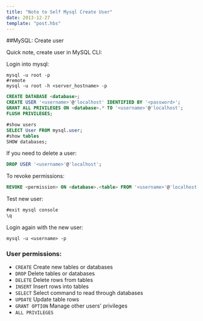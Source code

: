 ```yaml
---
title: "Note to Self Mysql Create User"
date: 2013-12-27
template: "post.hbs"
---
```


##MySQL: Create user

Quick note, create user in MySQL CLI:

Login into mysql:

```terminal
mysql -u root -p
#remote
mysql -u root -h <server_hostname> -p
```

```sql
CREATE DATABASE <database>;
CREATE USER '<username>'@'localhost' IDENTIFIED BY '<password>';
GRANT ALL PRIVILEGES ON <database>.* TO '<username>'@'localhost';
FLUSH PRIVILEGES;
```

```sql
#show users
SELECT User FROM mysql.user;
#show tables
SHOW databases;
```

If you need to delete a user:
```sql
DROP USER '<username>'@'localhost';
```

To revoke permissions:

```sql
REVOKE <permission> ON <database>.<table> FROM '<username>'@'localhost';
```

Test new user:
```sql
#exit mysql console
\q
```

Login again with the new user:

```terminal
mysql -u <username> -p
```


### User permissions: 

- `CREATE` Create new tables or databases
- `DROP` Delete tables or databases
- `DELETE` Delete rows from tables
- `INSERT` Insert rows into tables
- `SELECT` Select command to read through databases
- `UPDATE` Update table rows
- `GRANT OPTION` Manage other users' privileges
- `ALL PRIVILEGES` 